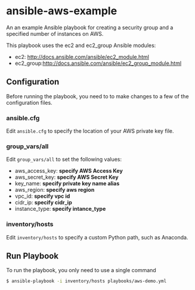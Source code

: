 # ansible-aws-example

An an example Ansible playbook for creating a security group and a specified number of instances on AWS.

This playbook uses the ec2 and ec2_group Ansible modules:

- ec2: http://docs.ansible.com/ansible/ec2_module.html
- ec2_group:http://docs.ansible.com/ansible/ec2_group_module.html


## Configuration

Before running the playbook, you need to to make changes to a few of the configuration files.

### ansible.cfg

Edit `ansible.cfg` to specify the location of your AWS private key file.

### group_vars/all

Edit `group_vars/all` to set the following values:

- aws_access_key: **specify AWS Access Key**
- aws_secret_key: **specify AWS Secret Key**
- key_name: **specify private key name alias**
- aws_region: **specify aws region**
- vpc_id: **specify vpc id**
- cidr_ip: **specify cidr_ip**
- instance_type: **specify intance_type**

### inventory/hosts

Edit `inventory/hosts` to specify a custom Python path, such as Anaconda.

## Run Playbook

To run the playbook, you only need to use a single command

```bash
$ ansible-playbook -i inventory/hosts playbooks/aws-demo.yml
```
